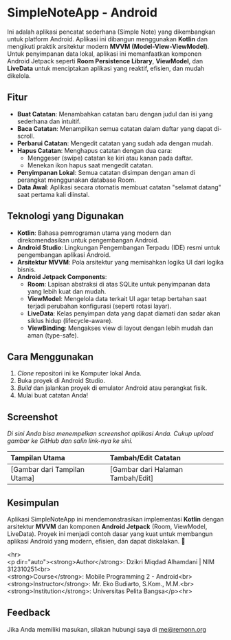 # **SimpleNoteApp \- Android**

Ini adalah aplikasi pencatat sederhana (Simple Note) yang dikembangkan untuk platform Android. Aplikasi ini dibangun menggunakan **Kotlin** dan mengikuti praktik arsitektur modern **MVVM (Model-View-ViewModel)**. Untuk penyimpanan data lokal, aplikasi ini memanfaatkan komponen Android Jetpack seperti **Room Persistence Library**, **ViewModel**, dan **LiveData** untuk menciptakan aplikasi yang reaktif, efisien, dan mudah dikelola.

## **Fitur**

* **Buat Catatan**: Menambahkan catatan baru dengan judul dan isi yang sederhana dan intuitif.  
* **Baca Catatan**: Menampilkan semua catatan dalam daftar yang dapat di-scroll.  
* **Perbarui Catatan**: Mengedit catatan yang sudah ada dengan mudah.  
* **Hapus Catatan**: Menghapus catatan dengan dua cara:  
  * Menggeser (swipe) catatan ke kiri atau kanan pada daftar.  
  * Menekan ikon hapus saat mengedit catatan.  
* **Penyimpanan Lokal**: Semua catatan disimpan dengan aman di perangkat menggunakan database Room.  
* **Data Awal**: Aplikasi secara otomatis membuat catatan "selamat datang" saat pertama kali diinstal.

## **Teknologi yang Digunakan**

* **Kotlin**: Bahasa pemrograman utama yang modern dan direkomendasikan untuk pengembangan Android.  
* **Android Studio**: Lingkungan Pengembangan Terpadu (IDE) resmi untuk pengembangan aplikasi Android.  
* **Arsitektur MVVM**: Pola arsitektur yang memisahkan logika UI dari logika bisnis.  
* **Android Jetpack Components**:  
  * **Room**: Lapisan abstraksi di atas SQLite untuk penyimpanan data yang lebih kuat dan mudah.  
  * **ViewModel**: Mengelola data terkait UI agar tetap bertahan saat terjadi perubahan konfigurasi (seperti rotasi layar).  
  * **LiveData**: Kelas penyimpan data yang dapat diamati dan sadar akan siklus hidup (lifecycle-aware).  
  * **ViewBinding**: Mengakses view di layout dengan lebih mudah dan aman (type-safe).

## **Cara Menggunakan**

1. *Clone* repositori ini ke Komputer lokal Anda.  
2. Buka proyek di Android Studio.  
3. *Build* dan jalankan proyek di emulator Android atau perangkat fisik.  
4. Mulai buat catatan Anda\!

## **Screenshot**

*Di sini Anda bisa menempelkan screenshot aplikasi Anda. Cukup upload gambar ke GitHub dan salin link-nya ke sini.*

| Tampilan Utama | Tambah/Edit Catatan |
| :---- | :---- |
| \[Gambar dari Tampilan Utama\] | \[Gambar dari Halaman Tambah/Edit\] |

## **Kesimpulan**

Aplikasi SimpleNoteApp ini mendemonstrasikan implementasi **Kotlin** dengan arsitektur **MVVM** dan komponen **Android Jetpack** (Room, ViewModel, LiveData). Proyek ini menjadi contoh dasar yang kuat untuk membangun aplikasi Android yang modern, efisien, dan dapat diskalakan. 🚀

\<hr\>  
\<p dir="auto"\>\<strong\>Author\</strong\>: Dzikri Miqdad Alhamdani | NIM 312310251\<br\>  
\<strong\>Course\</strong\>: Mobile Programming 2 \- Android\<br\>  
\<strong\>Instructor\</strong\>: Mr. Eko Budiarto, S.Kom., M.M.\<br\>  
\<strong\>Institution\</strong\>: Universitas Pelita Bangsa\</p\>\<hr\>

## **Feedback**

Jika Anda memiliki masukan, silakan hubungi saya di me@remonn.org